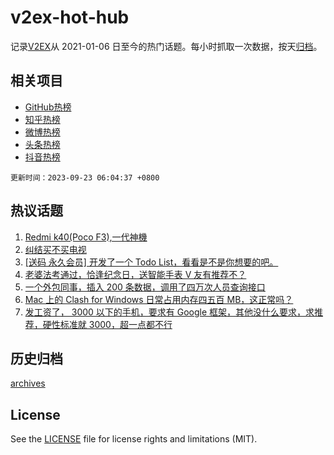 # v2ex-hot-hub

 记录[V2EX](https://www.v2ex.com/)从 2021-01-06 日至今的热门话题。每小时抓取一次数据，按天[归档](archives)。
 
 ## 相关项目

- [GitHub热榜](https://github.com/snaildev/github-hot-hub)
- [知乎热榜](https://github.com/snaildev/zhihu-hot-hub)
- [微博热榜](https://github.com/snaildev/weibo-hot-hub)
- [头条热榜](https://github.com/snaildev/toutiao-hot-hub)
- [抖音热榜](https://github.com/snaildev/douyin-hot-hub)


 `更新时间：2023-09-23 06:04:37 +0800`

## 热议话题

1. [Redmi k40(Poco F3),一代神機](https://www.v2ex.com/t/976074)
1. [纠结买不买电视](https://www.v2ex.com/t/976133)
1. [[送码 永久会员] 开发了一个 Todo List，看看是不是你想要的吧。](https://www.v2ex.com/t/976150)
1. [老婆法考通过，恰逢纪念日，送智能手表 V 友有推荐不？](https://www.v2ex.com/t/976067)
1. [一个外包同事，插入 200 条数据，调用了四万次人员查询接口](https://www.v2ex.com/t/976149)
1. [Mac 上的 Clash for Windows 日常占用内存四五百 MB，这正常吗？](https://www.v2ex.com/t/976075)
1. [发工资了， 3000 以下的手机，要求有 Google 框架，其他没什么要求，求推荐，硬性标准就 3000，超一点都不行](https://www.v2ex.com/t/976063)

## 历史归档

[archives](archives)

## License

See the [LICENSE](LICENSE) file for license rights and limitations (MIT).
